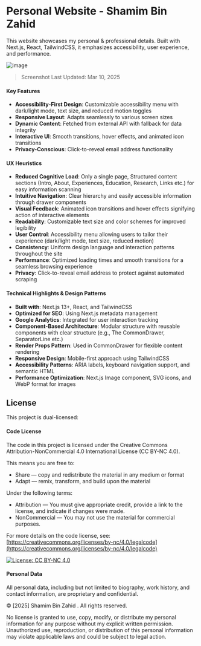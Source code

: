 # Personal Website - Shamim Bin Zahid

This website showcases my personal & professional details. Built with Next.js, React, TailwindCSS, it emphasizes accessibility, user experience, and performance. 

![image](https://github.com/user-attachments/assets/2b69ee5d-7676-4675-95f5-df380344bc85)
> Screenshot Last Updated: Mar 10, 2025

#### Key Features
- **Accessibility-First Design**: Customizable accessibility menu with dark/light mode, text size, and reduced motion toggles
- **Responsive Layout**: Adapts seamlessly to various screen sizes
- **Dynamic Content**: Fetched from external API with fallback for data integrity
- **Interactive UI**: Smooth transitions, hover effects, and animated icon transitions
- **Privacy-Conscious**: Click-to-reveal email address functionality

#### UX Heuristics
- **Reduced Cognitive Load**: Only a single page, Structured content sections (Intro, About, Experiences, Education, Research, Links etc.) for easy information scanning
- **Intuitive Navigation**: Clear hierarchy and easily accessible information through drawer components
- **Visual Feedback**: Animated icon transitions and hover effects signifying action of interactive elements
- **Readability**: Customizable text size and color schemes for improved legibility
- **User Control**: Accessibility menu allowing users to tailor their experience (dark/light mode, text size, reduced motion)
- **Consistency**: Uniform design language and interaction patterns throughout the site
- **Performance**: Optimized loading times and smooth transitions for a seamless browsing experience
- **Privacy**: Click-to-reveal email address to protect against automated scraping

#### Technical Highlights & Design Patterns
- **Built with**: Next.js 13+, React, and TailwindCSS
- **Optimized for SEO**: Using Next.js metadata management
- **Google Analytics**: Integrated for user interaction tracking
- **Component-Based Architecture**: Modular structure with reusable components with clear structure (e.g., The CommonDrawer, SeparatorLine etc.)
- **Render Props Pattern**: Used in CommonDrawer for flexible content rendering
- **Responsive Design**: Mobile-first approach using TailwindCSS
- **Accessibility Patterns**: ARIA labels, keyboard navigation support, and semantic HTML
- **Performance Optimization**: Next.js Image component, SVG icons, and WebP format for images

## License

This project is dual-licensed:

#### Code License

The code in this project is licensed under the Creative Commons Attribution-NonCommercial 4.0 International License (CC BY-NC 4.0).

This means you are free to:
- Share — copy and redistribute the material in any medium or format
- Adapt — remix, transform, and build upon the material

Under the following terms:
- Attribution — You must give appropriate credit, provide a link to the license, and indicate if changes were made.
- NonCommercial — You may not use the material for commercial purposes.

For more details on the code license, see:
[https://creativecommons.org/licenses/by-nc/4.0/legalcode](https://creativecommons.org/licenses/by-nc/4.0/legalcode)

[![License: CC BY-NC 4.0](https://img.shields.io/badge/License-CC%20BY--NC%204.0-lightgrey.svg)](https://creativecommons.org/licenses/by-nc/4.0/)

#### Personal Data

All personal data, including but not limited to biography, work history, and contact information, are proprietary and confidential. 

© [2025] Shamim Bin Zahid . All rights reserved.

No license is granted to use, copy, modify, or distribute my personal information for any purpose without my explicit written permission. Unauthorized use, reproduction, or distribution of this personal information may violate applicable laws and could be subject to legal action.
